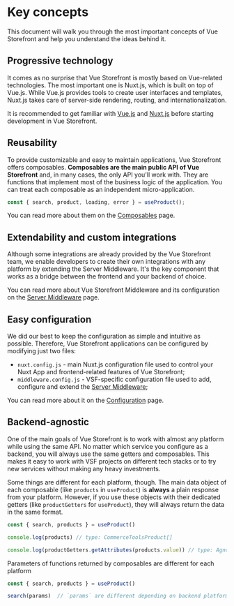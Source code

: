 # Key concepts

This document will walk you through the most important concepts of Vue Storefront and help you understand the ideas behind it.


## Progressive technology

It comes as no surprise that Vue Storefront is mostly based on Vue-related technologies. The most important one is Nuxt.js, which is built on top of Vue.js. While Vue.js provides tools to create user interfaces and 
templates, Nuxt.js takes care of server-side rendering, routing, and internationalization.

It is recommended to get familiar with [Vue.js](https://vuejs.org/) and [Nuxt.js](https://nuxtjs.org/)
before starting development in Vue Storefront.

## Reusability

To provide customizable and easy to maintain applications, Vue
Storefront offers composables. 
**Composables are the main public API of Vue Storefront** and, in many cases, the only API you'll work with. They are functions that implement most of the business logic of the application. You can treat each composable as an independent micro-application.

```js
const { search, product, loading, error } = useProduct();
```

You can read more about them on the [Composables](/guide/composables.html) page.

## Extendability and custom integrations

Although some integrations are already provided by the Vue Storefront team, we enable developers to create their own integrations with any platform by extending the Server Middleware. It's the key component that works as a bridge between the frontend and your backend of choice.

You can read more about Vue Storefront Middleware and its configuration on the [Server Middleware](/advanced/server-middleware.html)
page.

## Easy configuration

We did our best to keep the configuration as simple and intuitive as possible. Therefore, Vue Storefront
applications can be configured by modifying just two files:

- `nuxt.config.js` - main Nuxt.js configuration file used to control your Nuxt App and frontend-related features of Vue Storefront;
- `middleware.config.js` - VSF-specific configuration file used to add, configure and extend the [Server Middleware](/advanced/server-middleware.html);

You can read more about it on the [Configuration](/guide/configuration.html) page.

## Backend-agnostic

One of the main goals of Vue Storefront is to work with almost any platform while using the same API.
No matter which service you configure as a backend, you will always use the same getters and composables.
This makes it easy to work with VSF projects on different tech stacks or to try new services without making any heavy investments.

Some things are different for each platform, though. The main data object of each composable
(like `products` in `useProduct`) is **always** a plain response from your platform. However, if you use these objects with their dedicated getters (like `productGetters` for `useProduct`), they will always return the data in the same format.

```js
const { search, products } = useProduct()

console.log(products) // type: CommerceToolsProduct[]

console.log(productGetters.getAttributes(products.value)) // type: AgnosticProductAttribute[]
```

Parameters of functions returned by composables are different for each platform

```js
const { search, products } = useProduct()

search(params)  // `params` are different depending on backend platform
```

